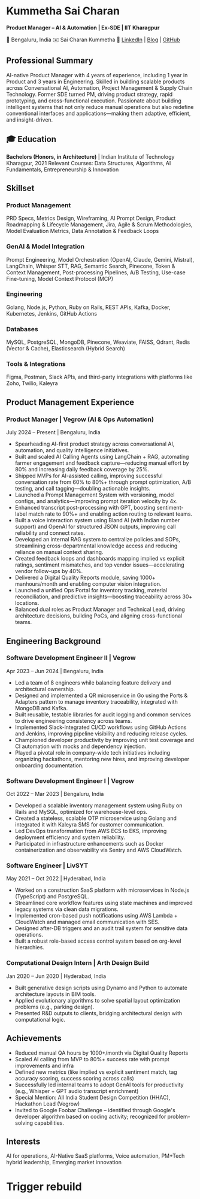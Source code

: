 # Kummetha Sai Charan

**Product Manager – AI & Automation | Ex-SDE | IIT Kharagpur**

📍 Bengaluru, India
✉️ Sai Charan Kummetha
🔗 [LinkedIn](https://www.linkedin.com/in/saicharankummetha/) | [Blog](https://medium.com/@saicharankummetha) | [GitHub](https://github.com/charanvegrow)

## Professional Summary

AI-native Product Manager with 4 years of experience, including 1 year in Product and 3 years in Engineering. Skilled in building scalable products across Conversational AI, Automation, Project Management & Supply Chain Technology. Former SDE turned PM, driving product strategy, rapid prototyping, and cross-functional execution. Passionate about building intelligent systems that not only reduce manual operations but also redefine conventional interfaces and applications—making them adaptive, efficient, and insight-driven.

## 🎓 Education

**Bachelors (Honors, in Architecture)** | Indian Institute of Technology Kharagpur, 2021
Relevant Courses: Data Structures, Algorithms, AI Fundamentals, Entrepreneurship & Innovation

## Skillset

### Product Management
PRD Specs, Metrics Design, Wireframing, AI Prompt Design, Product Roadmapping & Lifecycle Management, Jira, Agile & Scrum Methodologies, Model Evaluation Metrics, Data Annotation & Feedback Loops

### GenAI & Model Integration
Prompt Engineering, Model Orchestration (OpenAI, Claude, Gemini, Mistral), LangChain, Whisper STT, RAG, Semantic Search, Pinecone, Token & Context Management, Post-processing Pipelines, A/B Testing, Use-case Fine-tuning, Model Context Protocol (MCP)

### Engineering
Golang, Node.js, Python, Ruby on Rails, REST APIs, Kafka, Docker, Kubernetes, Jenkins, GitHub Actions

### Databases
MySQL, PostgreSQL, MongoDB, Pinecone, Weaviate, FAISS, Qdrant, Redis (Vector & Cache), Elasticsearch (Hybrid Search)

### Tools & Integrations
Figma, Postman, Slack APIs, and third-party integrations with platforms like Zoho, Twilio, Kaleyra

## Product Management Experience

### Product Manager | Vegrow (AI & Ops Automation)
July 2024 – Present | Bengaluru, India

- Spearheading AI-first product strategy across conversational AI, automation, and quality intelligence initiatives.
- Built and scaled AI Calling Agents using LangChain + RAG, automating farmer engagement and feedback capture—reducing manual effort by 80% and increasing daily feedback coverage by 25%.
- Shipped MVPs for AI-assisted calling, improving successful conversation rate from 60% to 80%+ through prompt optimization, A/B testing, and call tagging—doubling actionable insights.
- Launched a Prompt Management System with versioning, model configs, and analytics—improving prompt iteration velocity by 4x.
- Enhanced transcript post-processing with GPT, boosting sentiment-label match rate to 90%+ and enabling action routing to relevant teams.
- Built a voice interaction system using Bland AI (with Indian number support) and OpenAI for structured JSON outputs, improving call reliability and connect rates.
- Developed an internal RAG system to centralize policies and SOPs, streamlining cross-departmental knowledge access and reducing reliance on manual context sharing.
- Created feedback loops and dashboards mapping implied vs explicit ratings, sentiment mismatches, and top vendor issues—accelerating vendor follow-ups by 40%.
- Delivered a Digital Quality Reports module, saving 1000+ manhours/month and enabling computer vision integration.
- Launched a unified Ops Portal for inventory tracking, material reconciliation, and predictive insights—boosting traceability across 30+ locations.
- Balanced dual roles as Product Manager and Technical Lead, driving architecture decisions, building PoCs, and aligning cross-functional teams.

## Engineering Background

### Software Development Engineer II | Vegrow
Apr 2023 – Jun 2024 | Bengaluru, India

- Led a team of 8 engineers while balancing feature delivery and architectural ownership.
- Designed and implemented a QR microservice in Go using the Ports & Adapters pattern to manage inventory traceability, integrated with MongoDB and Kafka.
- Built reusable, testable libraries for audit logging and common services to drive engineering consistency across teams.
- Implemented Slack-integrated CI/CD workflows using GitHub Actions and Jenkins, improving pipeline visibility and reducing release cycles.
- Championed developer productivity by improving unit test coverage and CI automation with mocks and dependency injection.
- Played a pivotal role in company-wide tech initiatives including organizing hackathons, mentoring new hires, and improving developer onboarding documentation.

### Software Development Engineer I | Vegrow
Oct 2022 – Mar 2023 | Bengaluru, India

- Developed a scalable inventory management system using Ruby on Rails and MySQL, optimized for warehouse-level ops.
- Created a stateless, scalable OTP microservice using Golang and integrated it with Kaleyra SMS for customer communication.
- Led DevOps transformation from AWS ECS to EKS, improving deployment efficiency and system reliability.
- Participated in infrastructure enhancements such as Docker containerization and observability via Sentry and AWS CloudWatch.

### Software Engineer | LivSYT
May 2021 – Oct 2022 | Hyderabad, India

- Worked on a construction SaaS platform with microservices in Node.js (TypeScript) and PostgreSQL.
- Streamlined core workflow features using state machines and improved legacy systems via clean data migrations.
- Implemented cron-based push notifications using AWS Lambda + CloudWatch and managed email communication with SES.
- Designed after-DB triggers and an audit trail system for sensitive data operations.
- Built a robust role-based access control system based on org-level hierarchies.

### Computational Design Intern | Arth Design Build
Jan 2020 – Jun 2020 | Hyderabad, India

- Built generative design scripts using Dynamo and Python to automate architecture layouts in BIM tools.
- Applied evolutionary algorithms to solve spatial layout optimization problems (e.g., parking design).
- Presented R&D outputs to clients, bridging architectural design with computational logic.

## Achievements

- Reduced manual QA hours by 1000+/month via Digital Quality Reports
- Scaled AI calling from MVP to 80%+ success rate with prompt improvements and infra
- Defined new metrics (like implied vs explicit sentiment match, tag accuracy scoring, success scoring across calls)
- Successfully led internal teams to adopt GenAI tools for productivity (e.g., Whisper + GPT audio transcript enrichment)
- Special Mention: All India Student Design Competition (HHAC), Hackathon Lead (Vegrow)
- Invited to Google Foobar Challenge – identified through Google's developer algorithm based on coding activity; recognized for problem-solving capabilities.

## Interests

AI for operations, AI-Native SaaS platforms, Voice automation, PM+Tech hybrid leadership, Emerging market innovation
# Trigger rebuild
